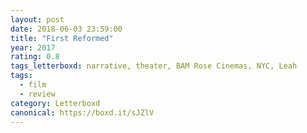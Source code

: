 ```yaml
---
layout: post 
date: 2018-06-03 23:59:00
title: "First Reformed"
year: 2017
rating: 0.8
tags_letterboxd: narrative, theater, BAM Rose Cinemas, NYC, Leah
tags:
  - film
  - review
category: Letterboxd
canonical: https://boxd.it/sJZlV
---
```

